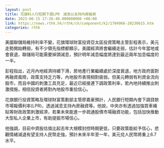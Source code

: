 ```yaml
---
layout: post
title: 花旗料人行短期下調LPR　減息以支持內房融資
date: 2023-06-15 17:26:40.000000000 +08:00
link: https://news.rthk.hk/rthk/ch/component/k2/1704966-20230615.htm
categories: rthk
---
```


美國聯儲局維持利率不變，花旗環球財富投資亞太區投資策略主管彭程表示，美元走勢開始轉弱，有不少領先指標都顯示，美國經濟將會繼續走弱，估計今年當地或會衰退，聯儲局可能需要掉頭減息，預計明年減息幅度將達到最近兩年加息幅度的一半。

彭程指出，近月內地經濟持續下滑，房地產行業繼續處於深度衰退，地方政府面對再融資風險，政策支持乏力等，內地股市表現相對疲弱。但美元轉弱有利資金流向股市，而且中國的刺激工具充足，最近已經接連下調政策利率，若內地持續推出刺激措施，相信投資者將對內地股市重拾信心。

花旗銀行投資策略及環球財富策劃部主管廖嘉豪預計，人民銀行短期內會下調貸款市場報價利率(LPR)，透過減息支持內房融資等。他說，中央亦有透過加強買車補貼等財政政策刺激經濟，若果未來能進一步疏通股債市場融資功能，包括加快推動大型私人企業上市，有助提振市場信心。

他強調，目前中資股估值比起去年大規模封控時期更低，只要政策能給予信心，悲觀情緒減退有望支持人民幣走強，預計未來半年至一年，美元兌人民幣將重上6.7水平。
